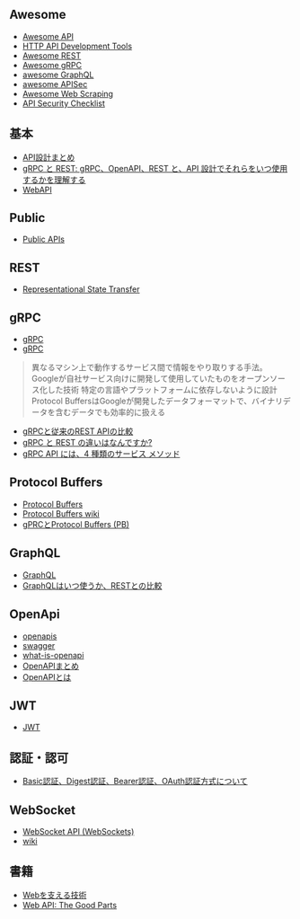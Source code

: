 ## Awesome
- [Awesome API](https://github.com/Kikobeats/awesome-api#awesome-api-- "Awesome API")
- [HTTP API Development Tools](https://github.com/yosriady/awesome-api-devtools#http-api-development-tools "HTTP API Development Tools")
- [Awesome REST](https://github.com/marmelab/awesome-rest#awesome-rest- "Awesome REST")
- [Awesome gRPC](https://github.com/grpc-ecosystem/awesome-grpc#awesome-grpc- "Awesome gRPC")
- [awesome GraphQL](https://github.com/chentsulin/awesome-graphql#awesome-graphql- "awesome GraphQL")
- [awesome APISec](https://github.com/arainho/awesome-api-security#readme "awesome APISec")
- [Awesome Web Scraping](https://github.com/lorien/awesome-web-scraping#awesome-web-scraping "Awesome Web Scraping")
- [API Security Checklist](https://github.com/shieldfy/API-Security-Checklist#api-security-checklist "API Security Checklist")
## 基本
- [API設計まとめ](https://qiita.com/KNR109/items/d3b6aa8803c62238d990 "API設計まとめ")
- [gRPC と REST: gRPC、OpenAPI、REST と、API 設計でそれらをいつ使用するかを理解する](https://cloud.google.com/blog/products/api-management/understanding-grpc-openapi-and-rest-and-when-to-use-them?hl=en "gRPC と REST: gRPC、OpenAPI、REST と、API 設計でそれらをいつ使用するかを理解する")
- [WebAPI](https://techinfoofmicrosofttech.osscons.jp/index.php?WebAPI "WebAPI")
## Public
- [Public APIs](https://github.com/public-apis/public-apis#public-apis "Public APIs")
## REST
- [Representational State Transfer](https://ja.wikipedia.org/wiki/Representational_State_Transfer "Representational State Transfer")
## gRPC
- [gRPC](https://grpc.io/docs/what-is-grpc/introduction/ "gRPC")
- [gRPC](https://knowledge.sakura.ad.jp/24059/ "gRPC")
> 異なるマシン上で動作するサービス間で情報をやり取りする手法。Googleが自社サービス向けに開発して使用していたものをオープンソース化した技術
> 特定の言語やプラットフォームに依存しないように設計
> Protocol BuffersはGoogleが開発したデータフォーマットで、バイナリデータを含むデータでも効率的に扱える
- [gRPCと従来のREST APIの比較](https://www.integrate.io/jp/blog/grpc-vs-rest-how-does-grpc-compare-with-traditional-rest-apis-ja/ "gRPCと従来のREST APIの比較")
- [gRPC と REST の違いはなんですか?](https://aws.amazon.com/jp/compare/the-difference-between-grpc-and-rest/ "gRPC と REST の違いはなんですか?")
- [gRPC API には、4 種類のサービス メソッド](https://www.xlsoft.com/jp/blog/blog/2022/05/25/post-29393-post-29393/ "gRPC API には、4 種類のサービス メソッド")
## Protocol Buffers
- [Protocol Buffers](https://protobuf.dev/ "Protocol Buffers")
- [Protocol Buffers wiki](https://ja.wikipedia.org/wiki/Protocol_Buffers "Protocol Buffers wiki")
- [gPRCとProtocol Buffers (PB)](https://lab.mo-t.com/blog/protocol-buffers "gPRCとProtocol Buffers (PB)")
## GraphQL
- [GraphQL](https://graphql.org/learn/ "GraphQL")
- [GraphQLはいつ使うか、RESTとの比較](https://zenn.dev/saboyutaka/articles/e5515872871534 "GraphQLはいつ使うか、RESTとの比較")
## OpenApi
- [openapis](https://www.openapis.org/ "openapis")
- [swagger](https://swagger.io/ "swagger")
- [what-is-openapi](https://www.openapis.org/what-is-openapi "what-is-openapi")
- [OpenAPIまとめ](https://qiita.com/KNR109/items/7e094dba6bcf37ed73cf "OpenAPIまとめ")
- [OpenAPIとは](https://www.aeyescan.jp/media/openapi "OpenAPIとは")
## JWT
- [JWT](https://self-issued.info/docs/draft-ietf-oauth-json-web-token.html#Overview "JWT")
## 認証・認可
- [Basic認証、Digest認証、Bearer認証、OAuth認証方式について](https://architecting.hateblo.jp/entry/2020/03/27/130535 "Basic認証、Digest認証、Bearer認証、OAuth認証方式について")
## WebSocket
- [WebSocket API (WebSockets)](https://developer.mozilla.org/ja/docs/Web/API/WebSockets_API "WebSocket API (WebSockets)")
- [wiki](https://ja.wikipedia.org/wiki/WebSocket "wiki")
## 書籍
- [Webを支える技術](https://www.amazon.co.jp/-/en/%E5%B1%B1%E6%9C%AC-%E9%99%BD%E5%B9%B3/dp/4774142042/ref=d_pd_sbs_sccl_2_6/357-9139844-7365657?pd_rd_w=v47eX&content-id=amzn1.sym.6f7d7560-7f29-4b9a-abcd-4e6c06534ee6&pf_rd_p=6f7d7560-7f29-4b9a-abcd-4e6c06534ee6&pf_rd_r=XQNQ0PG51Y00Q946E9EJ&pd_rd_wg=QbJJN&pd_rd_r=ea3fba52-3324-471f-9e1b-f80007acff10&pd_rd_i=4774142042&psc=1 "Webを支える技術")
- [Web API: The Good Parts](https://www.amazon.co.jp/-/en/%E6%B0%B4%E9%87%8E-%E8%B2%B4%E6%98%8E/dp/4873116864/ref=d_pd_sbs_sccl_2_5/357-9139844-7365657?pd_rd_w=sKsHB&content-id=amzn1.sym.6f7d7560-7f29-4b9a-abcd-4e6c06534ee6&pf_rd_p=6f7d7560-7f29-4b9a-abcd-4e6c06534ee6&pf_rd_r=QKCWQFZ9V0E8FB3YYKFT&pd_rd_wg=uGZrA&pd_rd_r=4a3d71ca-ec33-4d68-8c42-bd70d925433e&pd_rd_i=4873116864&psc=1 "Web API: The Good Parts")